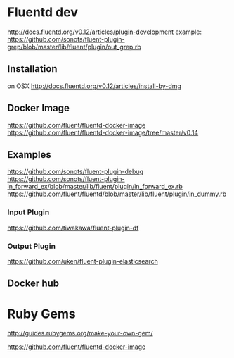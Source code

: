 # Fluentd dev
http://docs.fluentd.org/v0.12/articles/plugin-development
example: https://github.com/sonots/fluent-plugin-grep/blob/master/lib/fluent/plugin/out_grep.rb 

## Installation
on OSX http://docs.fluentd.org/v0.12/articles/install-by-dmg

## Docker Image
https://github.com/fluent/fluentd-docker-image
https://github.com/fluent/fluentd-docker-image/tree/master/v0.14

## Examples
https://github.com/sonots/fluent-plugin-debug
https://github.com/sonots/fluent-plugin-in_forward_ex/blob/master/lib/fluent/plugin/in_forward_ex.rb
https://github.com/fluent/fluentd/blob/master/lib/fluent/plugin/in_dummy.rb


### Input Plugin
https://github.com/tiwakawa/fluent-plugin-df

### Output Plugin
https://github.com/uken/fluent-plugin-elasticsearch


## Docker hub

# Ruby Gems
http://guides.rubygems.org/make-your-own-gem/


https://github.com/fluent/fluentd-docker-image

